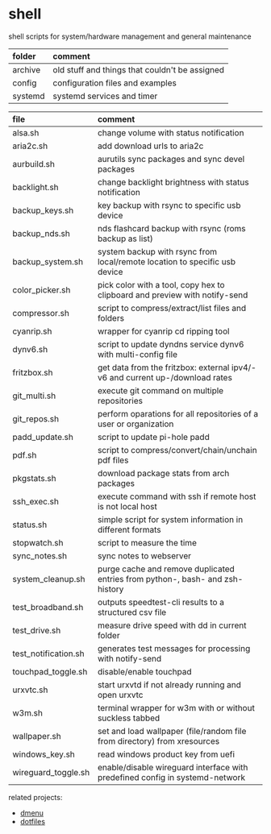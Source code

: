 # shell

shell scripts for system/hardware management and general maintenance

| folder  | comment                                        |
| :------ | :--------------------------------------------- |
| archive | old stuff and things that couldn't be assigned |
| config  | configuration files and examples               |
| systemd | systemd services and timer                     |

| file                 | comment                                                                       |
| :------------------- | :---------------------------------------------------------------------------- |
| alsa.sh              | change volume with status notification                                        |
| aria2c.sh            | add download urls to aria2c                                                   |
| aurbuild.sh          | aurutils sync packages and sync devel packages                                |
| backlight.sh         | change backlight brightness with status notification                          |
| backup_keys.sh       | key backup with rsync to specific usb device                                  |
| backup_nds.sh        | nds flashcard backup with rsync (roms backup as list)                         |
| backup_system.sh     | system backup with rsync from local/remote location to specific usb device    |
| color_picker.sh      | pick color with a tool, copy hex to clipboard and preview with notify-send    |
| compressor.sh        | script to compress/extract/list files and folders                             |
| cyanrip.sh           | wrapper for cyanrip cd ripping tool                                           |
| dynv6.sh             | script to update dyndns service dynv6 with multi-config file                  |
| fritzbox.sh          | get data from the fritzbox: external ipv4/-v6 and current up-/download rates  |
| git_multi.sh         | execute git command on multiple repositories                                  |
| git_repos.sh         | perform oparations for all repositories of a user or organization             |
| padd_update.sh       | script to update pi-hole padd                                                 |
| pdf.sh               | script to compress/convert/chain/unchain pdf files                            |
| pkgstats.sh          | download package stats from arch packages                                     |
| ssh_exec.sh          | execute command with ssh if remote host is not local host                     |
| status.sh            | simple script for system information in different formats                     |
| stopwatch.sh         | script to measure the time                                                    |
| sync_notes.sh        | sync notes to webserver                                                       |
| system_cleanup.sh    | purge cache and remove duplicated entries from python-, bash- and zsh-history |
| test_broadband.sh    | outputs speedtest-cli results to a structured csv file                        |
| test_drive.sh        | measure drive speed with dd in current folder                                 |
| test_notification.sh | generates test messages for processing with notify-send                       |
| touchpad_toggle.sh   | disable/enable touchpad                                                       |
| urxvtc.sh            | start urxvtd if not already running and open urxvtc                           |
| w3m.sh               | terminal wrapper for w3m with or without suckless tabbed                      |
| wallpaper.sh         | set and load wallpaper (file/random file from directory) from xresources      |
| windows_key.sh       | read windows product key from uefi                                            |
| wireguard_toggle.sh  | enable/disable wireguard interface with predefined config in systemd-network  |

related projects:

- [dmenu](https://github.com/mrdotx/dmenu)
- [dotfiles](https://github.com/mrdotx/dotfiles)
